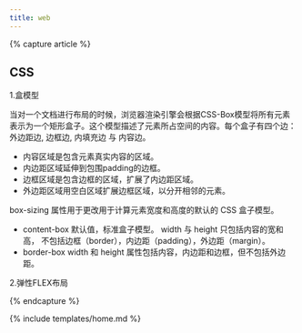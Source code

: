 ```yaml
---
title: web
---
```


{% capture article %}

## CSS

1.盒模型

当对一个文档进行布局的时候，浏览器渲染引擎会根据CSS-Box模型将所有元素表示为一个矩形盒子。这个模型描述了元素所占空间的内容。每个盒子有四个边：外边距边, 边框边, 内填充边 与 内容边。 
* 内容区域是包含元素真实内容的区域。
* 内边距区域延伸到包围padding的边框。
* 边框区域是包含边框的区域，扩展了内边距区域。
* 外边距区域用空白区域扩展边框区域，以分开相邻的元素。

box-sizing 属性用于更改用于计算元素宽度和高度的默认的 CSS 盒子模型。
* content-box  默认值，标准盒子模型。 width 与 height 只包括内容的宽和高， 不包括边框（border），内边距（padding），外边距（margin）。
* border-box  width 和 height 属性包括内容，内边距和边框，但不包括外边距。

2.弹性FLEX布局








{% endcapture %}

{% include templates/home.md %}
